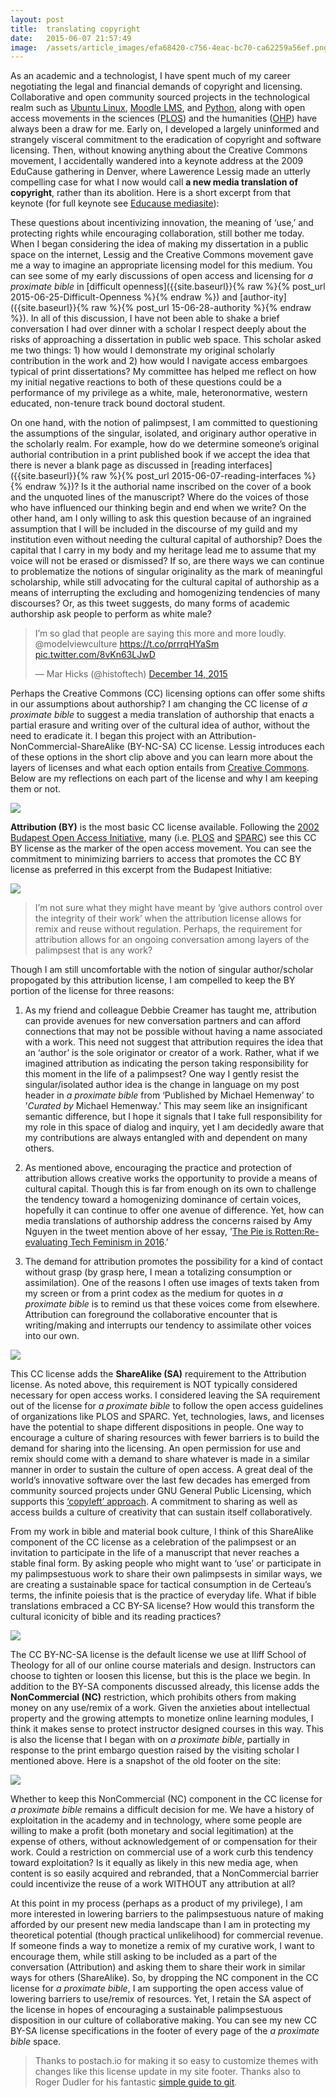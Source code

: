 ```yaml
---
layout:	post
title:	translating copyright
date:	2015-06-07 21:57:49
image:	/assets/article_images/efa68420-c756-4eac-bc70-ca62259a56ef.png
---
```

As an academic and a technologist, I have spent much of my career negotiating the legal and financial demands of copyright and licensing. Collaborative and open community sourced projects in the technological realm such as [Ubuntu Linux](http://community.ubuntu.com), [Moodle LMS](https://moodle.org), and [Python](https://www.python.org/about/), along with open access movements in the sciences ([PLOS](https://www.plos.org)) and the humanities ([OHP](http://openhumanitiespress.org)) have always been a draw for me. Early on, I developed a largely uninformed and strangely visceral commitment to the eradication of copyright and software licensing. Then, without knowing anything about the Creative Commons movement, I accidentally wandered into a keynote address at the 2009 EduCause gathering in Denver, where Lawerence Lessig made an utterly compelling case for what I now would call **a new media translation of copyright**, rather than its abolition. Here is a short excerpt from that keynote (for full keynote see [Educause mediasite](http://educause.mediasite.com/Mediasite/Play/b84be1d5613841aaae441aac8272e2e7)):

These questions about incentivizing innovation, the meaning of ‘use,’ and protecting rights while encouraging collaboration, still bother me today. When I began considering the idea of making my dissertation in a public space on the internet, Lessig and the Creative Commons movement gave me a way to imagine an appropriate licensing model for this medium. You can see some of my early discussions of open access and licensing for *a proximate bible* in [difficult openness]({{site.baseurl}}{% raw %}{% post_url 2015-06-25-Difficult-Openness %}{% endraw %}) and [author-ity]({{site.baseurl}}{% raw %}{% post_url 15-06-28-authority %}{% endraw %}). In all of this discussion, I have not been able to shake a brief conversation I had over dinner with a scholar I respect deeply about the risks of approaching a dissertation in public web space. This scholar asked me two things: 1) how would I demonstrate my original scholarly contribution in the work and 2) how would I navigate access embargoes typical of print dissertations? My committee has helped me reflect on how my initial negative reactions to both of these questions could be a performance of my privilege as a white, male, heteronormative, western educated, non-tenure track bound doctoral student.

On one hand, with the notion of palimpsest, I am committed to questioning the assumptions of the singular, isolated, and originary author operative in the scholarly realm. For example, how do we determine someone’s original authorial contribution in a print published book if we accept the idea that there is never a blank page as discussed in [reading interfaces]({{site.baseurl}}{% raw %}{% post_url 2015-06-07-reading-interfaces %}{% endraw %})? Is it the authorial name inscribed on the cover of a book and the unquoted lines of the manuscript? Where do the voices of those who have influenced our thinking begin and end when we write? On the other hand, am I only willing to ask this question because of an ingrained assumption that I will be included in the discourse of my guild and my institution even without needing the cultural capital of authorship? Does the capital that I carry in my body and my heritage lead me to assume that my voice will not be erased or dismissed? If so, are there ways we can continue to problematize the notions of singular originality as the mark of meaningful scholarship, while still advocating for the cultural capital of authorship as a means of interrupting the excluding and homogenizing tendencies of many discourses? Or, as this tweet suggests, do many forms of academic authorship ask people to perform as white male?

> I’m so glad that people are saying this more and more loudly. @modelviewculture <https://t.co/prrrqHYaSm> [pic.twitter.com/8vKn63LJwD](https://t.co/8vKn63LJwD)
>
> — Mar Hicks (@histoftech) [December 14, 2015](https://twitter.com/histoftech/status/676513616179384320)

Perhaps the Creative Commons (CC) licensing options can offer some shifts in our assumptions about authorship? I am changing the CC license of *a proximate bible* to suggest a media translation of authorship that enacts a partial erasure and writing over of the cultural idea of author, without the need to eradicate it. I began this project with an Attribution-NonCommercial-ShareAlike (BY-NC-SA) CC license. Lessig introduces each of these options in the short clip above and you can learn more about the layers of licenses and what each option entails from [Creative Commons](https://creativecommons.org/licenses/). Below are my reflections on each part of the license and why I am keeping them or not.

![](/assets/article_images/efa68420-c756-4eac-bc70-ca62259a56ef.png)

**Attribution (BY)** is the most basic CC license available. Following the [2002 Budapest Open Access Initiative](http://www.budapestopenaccessinitiative.org/read), many (i.e. [PLOS](https://www.plos.org/open-access/) and [SPARC](http://www.sparc.arl.org/issues/open-access)) see this CC BY license as the marker of the open access movement. You can see the commitment to minimizing barriers to access that promotes the CC BY license as preferred in this excerpt from the Budapest Initiative:

![](/assets/article_images/ca176b8e-08f9-40aa-8a63-92a109a09191.png)

> I’m not sure what they might have meant by ‘give authors control over the integrity of their work’ when the attribution license allows for remix and reuse without regulation. Perhaps, the requirement for attribution allows for an ongoing conversation among layers of the palimpsest that is any work?

Though I am still uncomfortable with the notion of singular author/scholar propogated by this attribution license, I am compelled to keep the BY portion of the license for three reasons:

1.  As my friend and colleague Debbie Creamer has taught me, attribution can provide avenues for new conversation partners and can afford connections that may not be possible without having a name associated with a work. This need not suggest that attribution requires the idea that an ‘author’ is the sole originator or creator of a work. Rather, what if we imagined attribution as indicating the person taking responsibility for this moment in the life of a palimpsest? One way I gently resist the singular/isolated author idea is the change in language on my post header in *a proximate bible* from ‘Published by Michael Hemenway’ to ’*Curated by* Michael Hemenway.’ This may seem like an insignificant semantic difference, but I hope it signals that I take full responsibility for my role in this space of dialog and inquiry, yet I am decidedly aware that my contributions are always entangled with and dependent on many others.

2.  As mentioned above, encouraging the practice and protection of attribution allows creative works the opportunity to provide a means of cultural capital. Though this is far from enough on its own to challenge the tendency toward a homogenizing dominance of certain voices, hopefully it can continue to offer one avenue of difference. Yet, how can media translations of authorship address the concerns raised by Amy Nguyen in the tweet mention above of her essay, ’[The Pie is Rotten:Re-evaluating Tech Feminism in 2016](https://modelviewculture.com/pieces/the-pie-is-rotten-re-evaluating-tech-feminism-in-2016).’

3.  The demand for attribution promotes the possibility for a kind of contact without grasp (by grasp here, I mean a totalizing consumption or assimilation). One of the reasons I often use images of texts taken from my screen or from a print codex as the medium for quotes in *a proximate bible* is to remind us that these voices come from elsewhere. Attribution can foreground the collaborative encounter that is writing/making and interrupts our tendency to assimilate other voices into our own.

![](/assets/article_images/e72c2970-8d70-4c21-944f-7b83985d560b.png)

This CC license adds the **ShareAlike (SA)** requirement to the Attribution license. As noted above, this requirement is NOT typically considered necessary for open access works. I considered leaving the SA requirement out of the license for *a proximate bible* to follow the open access guidelines of organizations like PLOS and SPARC. Yet, technologies, laws, and licenses have the potential to shape different dispositions in people. One way to encourage a culture of sharing resources with fewer barriers is to build the demand for sharing into the licensing. An open permission for use and remix should come with a demand to share whatever is made in a similar manner in order to sustain the culture of open access. A great deal of the world’s innovative software over the last few decades has emerged from community sourced projects under GNU General Public Licensing, which supports this [‘copyleft’ approach](https://copyleft.org). A commitment to sharing as well as access builds a culture of creativity that can sustain itself collaboratively.

From my work in bible and material book culture, I think of this ShareAlike component of the CC license as a celebration of the palimpsest or an invitation to participate in the life of a manuscript that never reaches a stable final form. By asking people who might want to ‘use’ or participate in my palimpsestuous work to share their own palimpsests in similar ways, we are creating a sustainable space for tactical consumption in de Certeau’s terms, the infinite poiesis that is the practice of everyday life. What if bible translations embraced a CC BY-SA license? How would this transform the cultural iconicity of bible and its reading practices?

![](/assets/article_images/d83daf0d-6d32-4e5c-84df-e1e6d301ba2e.png)

The CC BY-NC-SA license is the default license we use at Iliff School of Theology for all of our online course materials and design. Instructors can choose to tighten or loosen this license, but this is the place we begin. In addition to the BY-SA components discussed already, this license adds the **NonCommercial (NC)** restriction, which prohibits others from making money on any use/remix of a work. Given the anxieties about intellectual property and the growing attempts to monetize online learning modules, I think it makes sense to protect instructor designed courses in this way. This is also the license that I began with on *a proximate bible*, partially in response to the print embargo question raised by the visiting scholar I mentioned above. Here is a snapshot of the old footer on the site:

![](/assets/article_images/f6d80bfd-2e50-4e4f-8e26-8565b6b83e64.png)

Whether to keep this NonCommercial (NC) component in the CC license for *a proximate bible* remains a difficult decision for me. We have a history of exploitation in the academy and in technology, where some people are willing to make a profit (both monetary and social legitimation) at the expense of others, without acknowledgement of or compensation for their work. Could a restriction on commercial use of a work curb this tendency toward exploitation? Is it equally as likely in this new media age, when content is so easily acquired and rebranded, that a NonCommercial barrier could incentivize the reuse of a work WITHOUT any attribution at all?

At this point in my process (perhaps as a product of my privilege), I am more interested in lowering barriers to the palimpsestuous nature of making afforded by our present new media landscape than I am in protecting my theoretical potential (though practical unlikelihood) for commercial revenue. If someone finds a way to monetize a remix of my curative work, I want to encourage them, while still asking to be included as a part of the conversation (Attribution) and asking them to share their work in similar ways for others (ShareAlike). So, by dropping the NC component in the CC license for *a proximate bible*, I am supporting the open access value of lowering barriers to use/remix of resources. Yet, I retain the SA aspect of the license in hopes of encouraging a sustainable palimpsestuous disposition in our culture of collaborative making. You can see my new CC BY-SA license specifications in the footer of every page of the *a proximate bible* space.

> Thanks to postach.io for making it so easy to customize themes with changes like this license update in my site footer. Thanks also to Roger Dudler for his fantastic [simple guide to git](http://rogerdudler.github.io/git-guide/).
